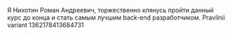 Я Нихотин Роман Андреевич, торжественно клянусь пройти данный курс до конца и стать самым лучшим back-end разработчиком.
Pravilnii variant
1362178413684731
